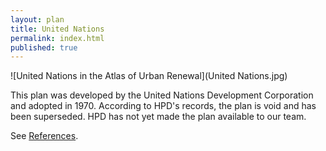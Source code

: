 ```yaml
---
layout: plan
title: United Nations
permalink: index.html
published: true
---
```


![United Nations in the Atlas of Urban Renewal](United Nations.jpg)

This plan was developed by the United Nations Development Corporation and adopted in 1970. According to HPD's records, the plan is void and has been superseded. HPD has not yet made the plan available to our team.

See [References](http://www.urbanreviewer.org/#page=references.html). 